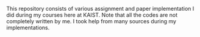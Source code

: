 This repository consists of various assignment and paper implementation I did during my courses here at KAIST.
Note that all the codes are not completely written by me. I took help from many sources during my implementations.
